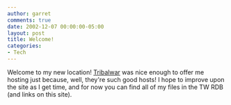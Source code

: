 ```yaml
---
author: garret
comments: true
date: 2002-12-07 00:00:00-05:00
layout: post
title: Welcome!
categories:
- Tech
---
```

Welcome to my new location! [Tribalwar](http://tribalwar.com) was nice enough to offer me hosting just because, well, they're such good hosts! I hope to improve upon the site as I get time, and for now you can find all of my files in the TW RDB (and links on this site).

